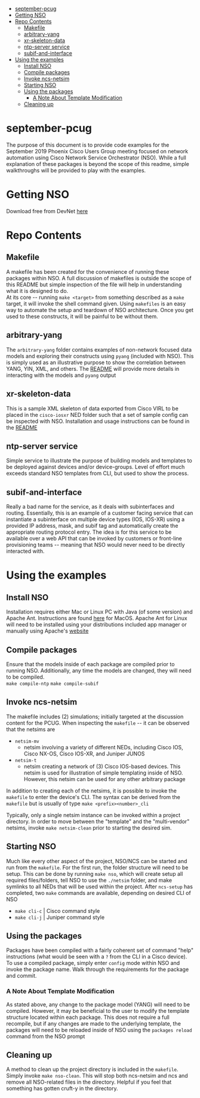 * [september-pcug](#september-pcug)
* [Getting NSO](#getting-nso)
* [Repo Contents](#repo-contents)
   * [Makefile](#makefile)
   * [arbitrary-yang](#arbitrary-yang)
   * [xr-skeleton-data](#xr-skeleton-data)
   * [ntp-server service](#ntp-server-service)
   * [subif-and-interface](#subif-and-interface)
* [Using the examples](#using-the-examples)
   * [Install NSO](#install-nso)
   * [Compile packages](#compile-packages)
   * [Invoke ncs-netsim](#invoke-ncs-netsim)
   * [Starting NSO](#starting-nso)
   * [Using the packages](#using-the-packages)
      * [A Note About Template Modification](#a-note-about-template-modification)
   * [Cleaning up](#cleaning-up)

# september-pcug

The purpose of this document is to provide code examples for the September 2019 Phoenix Cisco Users Group meeting focused on network automation using Cisco Network Service Orchestrator (NSO).
While a full explanation of these packages is beyond the scope of this readme, simple walkthroughs will be provided to play with the examples.  

# Getting NSO

Download free from DevNet [here](https://developer.cisco.com/docs/nso/#!getting-nso)

# Repo Contents

## Makefile

A makefile has been created for the convenience of running these packages within NSO.  A full discussion of makefiles is outside the scope of this README but simple inspection of the file will help in understanding what it is designed to do.  
At its core -- running `make <target>` from something described as a `make` target, it will invoke the shell command given.  Using `makefiles` is an easy way to automate the setup and teardown of NSO architecture.  Once you get used to these constructs, it will be painful to be without them.

## arbitrary-yang

The `arbitrary-yang` folder contains examples of non-network focused data models and exploring their constructs using `pyang` (included with NSO).  This is simply used as an illustrative purpose to show the correlation between YANG, YIN, XML, and others.
The [README](https://github.com/qsnyder/september-pcug/tree/master/arbitrary-yang) will provide more details in interacting with the models and `pyang` output

## xr-skeleton-data

This is a sample XML skeleton of data exported from Cisco VIRL to be placed in the `cisco-iosxr` NED folder such that a set of sample config can be inspected with NSO.
Installation and usage instructions can be found in the [README](https://github.com/qsnyder/september-pcug/tree/master/xr-skeleton-data)

## ntp-server service

Simple service to illustrate the purpose of building models and templates to be deployed against devices and/or device-groups.  Level of effort much exceeds standard NSO templates from CLI, but used to show the process.

## subif-and-interface

Really a bad name for the service, as it deals with subinterfaces and routing.  Essentially, this is an example of a customer facing service that can instantiate a subinterface on multiple device types (IOS, IOS-XR) using a provided IP address, mask, and subif tag and automatically create the appropriate routing protocol entry.  The idea is for this service to be available over a web API that can be invoked by customers or front-line provisioning teams -- meaning that NSO would never need to be directly interacted with.

# Using the examples

## Install NSO

Installation requires either Mac or Linux PC with Java (of some version) and Apache Ant.
Instructions are found [here](https://www.cisco.com/c/en/us/support/docs/cloud-systems-management/network-services-orchestrator/200528-Installion-of-NCS-NSO-Natively-on-a-MAC.html) for MacOS.  Apache Ant for Linux will need to be installed using your distributions included app manager or manually using Apache's [website](https://ant.apache.org/manual/install.html)

## Compile packages

Ensure that the models inside of each package are compiled prior to running NSO.  Additionally, any time the models are changed, they will need to be compiled.  
`make compile-ntp`
`make compile-subif`

## Invoke ncs-netsim

The makefile includes (2) simulations; initially targeted at the discussion content for the PCUG.  When inspecting the `makefile` -- it can be observed that the netsims are
- `netsim-mv`
  - netsim involving a variety of different NEDs, including Cisco IOS, Cisco NX-OS, Cisco IOS-XR, and Juniper JUNOS
- `netsim-t`
  - netsim creating a network of (3) Cisco IOS-based devices.  This netsim is used for illustration of simple templating inside of NSO.  However, this netsim can be used for any other arbitrary package

In addition to creating each of the netsims, it is possible to invoke the `makefile` to enter the device's CLI.  The syntax can be derived from the `makefile` but is usually of type `make <prefix><number>_cli`

Typically, only a single netsim instance can be invoked within a project directory.  In order to move between the "template" and the "multi-vendor" netsims, invoke `make netsim-clean` prior to starting the desired sim.

## Starting NSO

Much like every other aspect of the project, NSO/NCS can be started and run from the `makefile`.  For the first run, the folder structure will need to be setup. This can be done by running `make nso`, which will create setup all required files/folders, tell NSO to use the `./netsim` folder, and make symlinks to all NEDs that will be used within the project.  After `ncs-setup` has completed, two `make` commands are available, depending on desired CLI of NSO
- `make cli-c` | Cisco command style
- `make cli-j` | Juniper command style

## Using the packages

Packages have been compiled with a fairly coherent set of command "help" instructions (what would be seen with a `?` from the CLI in a Cisco device).  To use a compiled package, simply enter `config` mode within NSO and invoke the package name.  Walk through the requirements for the package and commit.

### A Note About Template Modification

As stated above, any change to the package model (YANG) will need to be compiled.  However, it may be beneficial to the user to modify the template structure located within each package.  This does not require a full recompile, but if any changes are made to the underlying template, the packages will need to be reloaded inside of NSO using the `packages reload` command from the NSO prompt

## Cleaning up

A method to clean up the project directory is included in the `makefile`.  Simply invoke `make nso-clean`.  This will stop both ncs-netsim and ncs and remove all NSO-related files in the directory.  Helpful if you feel that something has gotten cruft-y in the directory.
